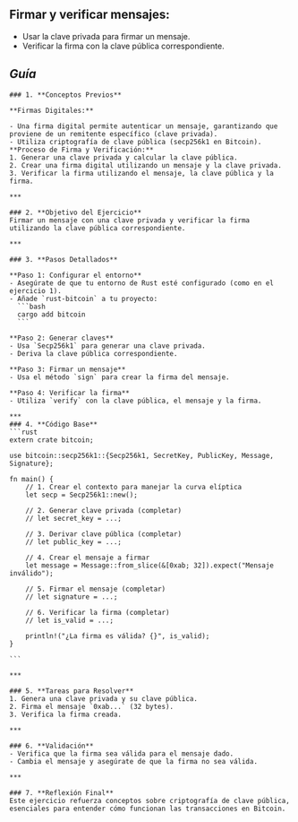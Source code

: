 ## **Firmar y verificar mensajes:**

   - Usar la clave privada para firmar un mensaje.
   - Verificar la firma con la clave pública correspondiente.

  ## **_Guía_**

    ### 1. **Conceptos Previos**

    **Firmas Digitales:**
    
    - Una firma digital permite autenticar un mensaje, garantizando que proviene de un remitente específico (clave privada).
    - Utiliza criptografía de clave pública (secp256k1 en Bitcoin).
    **Proceso de Firma y Verificación:**
    1. Generar una clave privada y calcular la clave pública.
    2. Crear una firma digital utilizando un mensaje y la clave privada.
    3. Verificar la firma utilizando el mensaje, la clave pública y la firma.

    ***
    
    ### 2. **Objetivo del Ejercicio**
    Firmar un mensaje con una clave privada y verificar la firma utilizando la clave pública correspondiente.
    
    ***
    
    ### 3. **Pasos Detallados**
    
    **Paso 1: Configurar el entorno**
    - Asegúrate de que tu entorno de Rust esté configurado (como en el ejercicio 1).
    - Añade `rust-bitcoin` a tu proyecto:
      ```bash
      cargo add bitcoin
      ```
    
    **Paso 2: Generar claves**
    - Usa `Secp256k1` para generar una clave privada.
    - Deriva la clave pública correspondiente.
    
    **Paso 3: Firmar un mensaje**
    - Usa el método `sign` para crear la firma del mensaje.
    
    **Paso 4: Verificar la firma**
    - Utiliza `verify` con la clave pública, el mensaje y la firma.
    
    ***
    ### 4. **Código Base**
    ```rust
    extern crate bitcoin;

    use bitcoin::secp256k1::{Secp256k1, SecretKey, PublicKey, Message, Signature};

    fn main() {
        // 1. Crear el contexto para manejar la curva elíptica
        let secp = Secp256k1::new();

        // 2. Generar clave privada (completar)
        // let secret_key = ...;

        // 3. Derivar clave pública (completar)
        // let public_key = ...;

        // 4. Crear el mensaje a firmar
        let message = Message::from_slice(&[0xab; 32]).expect("Mensaje inválido");

        // 5. Firmar el mensaje (completar)
        // let signature = ...;

        // 6. Verificar la firma (completar)
        // let is_valid = ...;

        println!("¿La firma es válida? {}", is_valid);
    }

    ```

    ***
    
    ### 5. **Tareas para Resolver**
    1. Genera una clave privada y su clave pública.
    2. Firma el mensaje `0xab...` (32 bytes).
    3. Verifica la firma creada.
    
    ***
    
    ### 6. **Validación**
    - Verifica que la firma sea válida para el mensaje dado.
    - Cambia el mensaje y asegúrate de que la firma no sea válida.
    
    ***
    
    ### 7. **Reflexión Final**
    Este ejercicio refuerza conceptos sobre criptografía de clave pública, esenciales para entender cómo funcionan las transacciones en Bitcoin.
